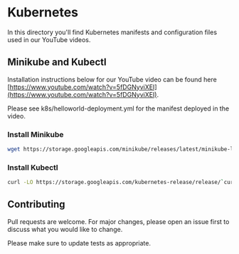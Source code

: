# Kubernetes

In this directory you'll find Kubernetes manifests and configuration files used in our YouTube videos. 

## Minikube and Kubectl

Installation instructions below for our YouTube video can be found here [https://www.youtube.com/watch?v=5fDGNyviXEI](https://www.youtube.com/watch?v=5fDGNyviXEI).

Please see k8s/helloworld-deployment.yml for the manifest deployed in the video.

### Install Minikube
```bash
wget https://storage.googleapis.com/minikube/releases/latest/minikube-linux-amd64
```

### Install Kubectl

```bash
curl -LO https://storage.googleapis.com/kubernetes-release/release/`curl -s https://storage.googleapis.com/kubernetes-release/release/stable.txt`/bin/linux/amd64/kubectl
```

## Contributing
Pull requests are welcome. For major changes, please open an issue first to discuss what you would like to change.

Please make sure to update tests as appropriate.
